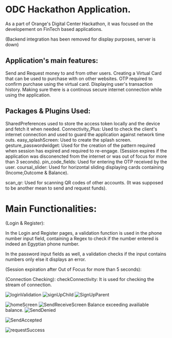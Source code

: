 # ODC Hackathon Application.

As a part of Orange's Digital Center Hackathon, it was focused on the developement on FinTech based applications. 

(Backend integration has been removed for display purposes, server is down)
## Application's main features:

Send and Request money to and from other users.
Creating a Virtual Card that can be used to purchase with on other websites.
OTP required to confirm purchase using the virtual card.
Displaying user's transaction history.
Making sure there is a continous secure internet connection while using the application.






## Packages & Plugins Used: 
SharedPreferences used to store the access token locally and the device and fetch it when needed.
Connectivity_Plus: Used to check the client's internet connection and used to guard the application against network time outs.
easy_splashScreen: Used to create the splash screen.
gesture_passwordwidget: Used for the creation of the pattern required when session has expired and required to re-engage. (Session expires if the application was disconencted from the internet or was out of focus for more than 3 seconds).
pin_code_fields: Used for entering the OTP received by the user.
coursal_slider: Used for horizontal sliding displaying cards containing (Income,Outcome & Balance).

scan_qr: Used for scanning QR codes of other accounts. (It was supposed to be another mean to send and request funds).


# Main Functionalities:
(Login & Register):

In the Login and Register pages, a validation function is used in the phone number input field, containing a Regex to check if the number entered is indeed an Egyptian phone number.

In the password input fields as well, a validation checks if the input contains numbers only else it displays an error.

(Session expiration after Out of Focus for more than 5 seconds):


(Connection Checking):
checkConnectivity: It is used for checking the stream of connection.




![loginValidation](https://github.com/Sabra-xD/OrangeHackathon/assets/52329758/528aafaf-a414-42d1-89c3-08a5c5a6fcbc)
![signUpChild](https://github.com/Sabra-xD/OrangeHackathon/assets/52329758/de608b0c-7984-4965-bc6b-0716887e5510)
![SignUpParent](https://github.com/Sabra-xD/OrangeHackathon/assets/52329758/adcff62a-100b-4210-8e29-69fea7638825)

![homeScreen](https://github.com/Sabra-xD/OrangeHackathon/assets/52329758/629783d4-259b-4150-aa71-b01586956f1a)
![SendReceiveScreen](https://github.com/Sabra-xD/OrangeHackathon/assets/52329758/425828ba-4340-4aed-a39d-efb0ed068dd2)
Balance exceeding availiable balance.
![SendDenied](https://github.com/Sabra-xD/OrangeHackathon/assets/52329758/966a4005-b1e0-446d-be86-1b2328de1259)

![SendAccepted](https://github.com/Sabra-xD/OrangeHackathon/assets/52329758/18f92e98-9651-4cd9-a0b9-10e54eb2cd56)



![requestSuccess](https://github.com/Sabra-xD/OrangeHackathon/assets/52329758/5511d4a8-de8a-450c-855c-b7e995be4ad4)

